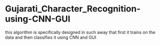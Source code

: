 # Gujarati_Character_Recognition-using-CNN-GUI
this algorithm is specifically designed in such away that first it trains on the data and then classifies it using CNN and GUI
